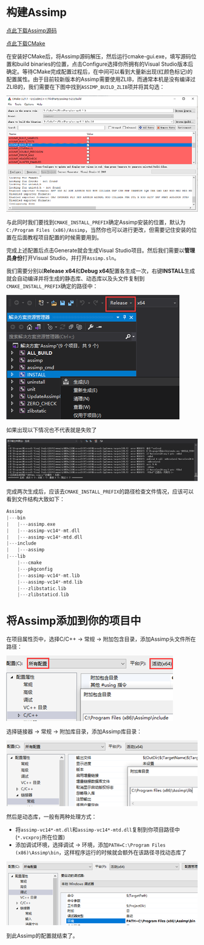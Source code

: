 # 构建Assimp

[点此下载Assimp源码](https://github.com/assimp/assimp/releases)

[点此下载CMake](https://cmake.org/download/)

在安装好CMake后，将Assimp源码解压，然后运行cmake-gui.exe，填写源码位置和build binaries的位置，点击Configure选择你所拥有的Visual Studio版本后确定。等待CMake完成配置过程后，在中间可以看到大量新出现(红颜色标记)的配置属性。由于目前较新版本的Assimp需要使用ZLIB，而通常本机是没有编译过ZLIB的，我们需要在下图中找到`ASSIMP_BUILD_ZLIB`项并将其勾选：

![](../assets/How-To-Build-Assimp/001.png)

与此同时我们要找到`CMAKE_INSTALL_PREFIX`确定Assimp安装的位置，默认为`C:/Program Files (x86)/Assimp`，当然你也可以进行更改，但需要记住安装的位置在后面教程项目配置的时候需要用到。

完成上述配置后点击Generate就会生成Visual Studio项目。然后我们需要以**管理员身份**打开Visual Studio，并打开`Assimp.sln`。

我们需要分别以**Release x64**和**Debug x64**配置各生成一次，右键**INSTALL**生成就会自动编译并将生成的静态库、动态库以及头文件复制到`CMAKE_INSTALL_PREFIX`确定的路径中：

![](../assets/How-To-Build-Assimp/002.png)

如果出现以下情况也不代表就是失败了

![](../assets/How-To-Build-Assimp/003.png)

完成两次生成后，应该去`CMAKE_INSTALL_PREFIX`的路径检查文件情况，应该可以看到文件结构大致如下：

```cpp
Assimp
|---bin
|   |---assimp.exe
|   |---assimp-vc14*-mt.dll
|   |---assimp-vc14*-mtd.dll
|---include
|   |---assimp
|---lib
    |---cmake
    |---pkgconfig
    |---assimp-vc14*-mt.lib
    |---assimp-vc14*-mtd.lib
    |---zlibstatic.lib
    |---zlibstaticd.lib
```

# 将Assimp添加到你的项目中

在项目属性页中，选择C/C++ → 常规 → 附加包含目录，添加Assimp头文件所在路径：

![](../assets/How-To-Build-Assimp/005.png)

选择链接器 → 常规 → 附加库目录，添加Assimp库目录：

![](../assets/How-To-Build-Assimp/006.png)

然后是动态库，一般有两种处理方式：

- 将`assimp-vc14*-mt.dll`和`assimp-vc14*-mtd.dll`复制到你项目路径中(`*.vcxproj`所在位置)
- 添加调试环境，选择调试 → 环境，添加`PATH=C:\Program Files (x86)\Assimp\bin`，这样程序运行的时候就会额外在该路径寻找动态库了

![](../assets/How-To-Build-Assimp/007.png)

到此Assimp的配置就结束了。

